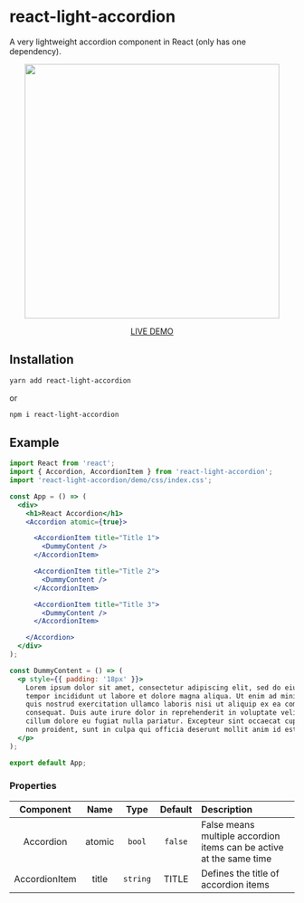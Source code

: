 # react-light-accordion
A very lightweight accordion component in React (only has one dependency).

<center>
<img src="https://raw.githubusercontent.com/farbodsalimi/react-light-accordion/master/src/demo/demo.png" width="450"/>

[LIVE DEMO](https://farbodsalimi.github.io/react-light-accordion/demo/)
</center>

## Installation

```bash
yarn add react-light-accordion
```

or

```bash
npm i react-light-accordion
```

## Example

```jsx
import React from 'react';
import { Accordion, AccordionItem } from 'react-light-accordion';
import 'react-light-accordion/demo/css/index.css';

const App = () => (
  <div>
    <h1>React Accordion</h1>
    <Accordion atomic={true}>

      <AccordionItem title="Title 1">
        <DummyContent />
      </AccordionItem>

      <AccordionItem title="Title 2">
        <DummyContent />
      </AccordionItem>

      <AccordionItem title="Title 3">
        <DummyContent />
      </AccordionItem>

    </Accordion>
  </div>
);

const DummyContent = () => (
  <p style={{ padding: '18px' }}>
    Lorem ipsum dolor sit amet, consectetur adipiscing elit, sed do eiusmod
    tempor incididunt ut labore et dolore magna aliqua. Ut enim ad minim veniam,
    quis nostrud exercitation ullamco laboris nisi ut aliquip ex ea commodo
    consequat. Duis aute irure dolor in reprehenderit in voluptate velit esse
    cillum dolore eu fugiat nulla pariatur. Excepteur sint occaecat cupidatat
    non proident, sunt in culpa qui officia deserunt mollit anim id est laborum.
  </p>
);

export default App;
```

### Properties

|   Component   |  Name  |   Type   |  Default  |  Description  |
|  :---------:  | :----: |  :----:  | :-------: | :----------- |
|   Accordion   | atomic |  `bool`  |  `false`  | False means multiple accordion items can be active at the same time
| AccordionItem |  title | `string` |   TITLE   | Defines the title of accordion items|
